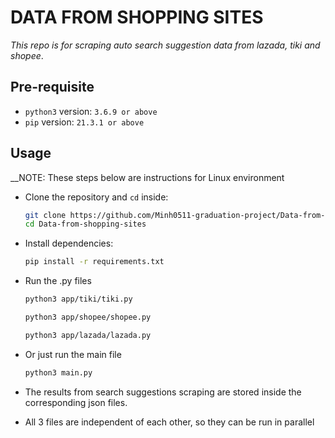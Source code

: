 # DATA FROM SHOPPING SITES

*This repo is for scraping auto search suggestion data from lazada, tiki and shopee*.

## Pre-requisite

- `python3` version: `3.6.9 or above`
- `pip` version: `21.3.1 or above`

## Usage

__NOTE: These steps below are instructions for Linux environment

- Clone the repository and `cd` inside:
  ``` bash
  git clone https://github.com/Minh0511-graduation-project/Data-from-shopping-sites.git
  cd Data-from-shopping-sites
  ```

- Install dependencies:
  ```bash
  pip install -r requirements.txt
  ```
  
- Run the .py files
  ```bash
  python3 app/tiki/tiki.py
  ```
  ```bash
  python3 app/shopee/shopee.py
  ```
  ```bash
  python3 app/lazada/lazada.py
  ```
  
- Or just run the main file
  ```bash
  python3 main.py
  ```
  
- The results from search suggestions scraping are stored inside the corresponding json files.
- All 3 files are independent of each other, so they can be run in parallel